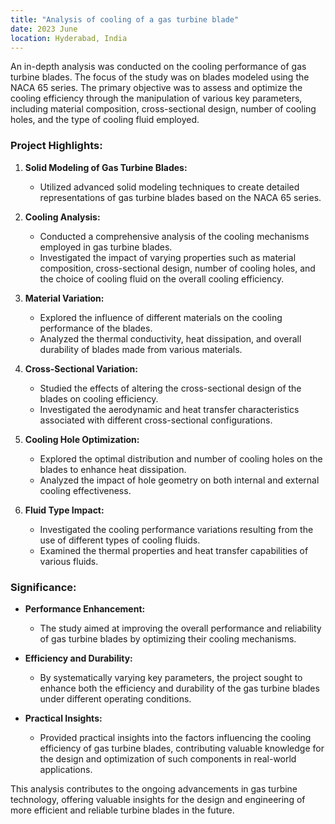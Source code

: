 ```yaml
---
title: "Analysis of cooling of a gas turbine blade"
date: 2023 June
location: Hyderabad, India
---
```


An in-depth analysis was conducted on the cooling performance of gas turbine blades. The focus of the study was on blades modeled using the NACA 65 series. The primary objective was to assess and optimize the cooling efficiency through the manipulation of various key parameters, including material composition, cross-sectional design, number of cooling holes, and the type of cooling fluid employed.

### Project Highlights:

1. **Solid Modeling of Gas Turbine Blades:**
   - Utilized advanced solid modeling techniques to create detailed representations of gas turbine blades based on the NACA 65 series.

2. **Cooling Analysis:**
   - Conducted a comprehensive analysis of the cooling mechanisms employed in gas turbine blades.
   - Investigated the impact of varying properties such as material composition, cross-sectional design, number of cooling holes, and the choice of cooling fluid on the overall cooling efficiency.

3. **Material Variation:**
   - Explored the influence of different materials on the cooling performance of the blades.
   - Analyzed the thermal conductivity, heat dissipation, and overall durability of blades made from various materials.

4. **Cross-Sectional Variation:**
   - Studied the effects of altering the cross-sectional design of the blades on cooling efficiency.
   - Investigated the aerodynamic and heat transfer characteristics associated with different cross-sectional configurations.

5. **Cooling Hole Optimization:**
   - Explored the optimal distribution and number of cooling holes on the blades to enhance heat dissipation.
   - Analyzed the impact of hole geometry on both internal and external cooling effectiveness.

6. **Fluid Type Impact:**
   - Investigated the cooling performance variations resulting from the use of different types of cooling fluids.
   - Examined the thermal properties and heat transfer capabilities of various fluids.

### Significance:

- **Performance Enhancement:**
  - The study aimed at improving the overall performance and reliability of gas turbine blades by optimizing their cooling mechanisms.

- **Efficiency and Durability:**
  - By systematically varying key parameters, the project sought to enhance both the efficiency and durability of the gas turbine blades under different operating conditions.

- **Practical Insights:**
  - Provided practical insights into the factors influencing the cooling efficiency of gas turbine blades, contributing valuable knowledge for the design and optimization of such components in real-world applications.


This analysis contributes to the ongoing advancements in gas turbine technology, offering valuable insights for the design and engineering of more efficient and reliable turbine blades in the future.
